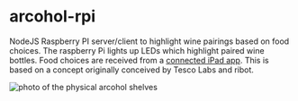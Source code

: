 # arcohol-rpi

NodeJS Raspberry PI server/client to highlight wine pairings based on food choices. The raspberry Pi lights up LEDs which highlight paired wine bottles. Food choices are received from a [connected iPad app](https://github.com/ribot/arcohol-ios). This is based on a concept originally conceived by Tesco Labs and ribot.

![photo of the physical arcohol shelves](https://camo.githubusercontent.com/718ad655edfc711e066d78b1e01af3d9fe1a76df/68747470733a2f2f73636f6e74656e742e63646e696e7374616772616d2e636f6d2f7435312e323838352d31352f6533352f31343437333937325f313038363836303536383039373539305f353932373638383134383532323839333331325f6e2e6a7067)
